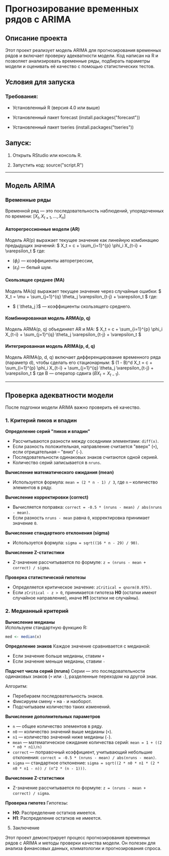 # Прогнозирование временных рядов с ARIMA 

## Описание проекта
Этот проект реализует модель ARIMA для прогнозирования временных рядов и включает проверку адекватности модели. Код написан на R и позволяет анализировать временные ряды, подбирать параметры модели и оценивать её качество с помощью статистических тестов.

## Условия для запуска

### Требования:

- Установленный R (версия 4.0 или выше)

- Установленный пакет forecast (install.packages("forecast"))

- Установленный пакет tseries (install.packages("tseries"))

## Запуск:

1. Открыть RStudio или консоль R.

2. Запустить код: source("script.R")

---

## Модель ARIMA

### Временные ряды

Временной ряд — это последовательность наблюдений, упорядоченных по времени: 
$[ X_t, X_{t+1}, \dots, X_n ]$

#### Авторегрессионные модели (AR)
Модель AR(p) выражает текущее значение как линейную комбинацию предыдущих значений:
$ X_t = c + \sum_{i=1}^{p} \phi_i X_{t-i} + \varepsilon_t $
где:
- $( \phi_i )$ — коэффициенты авторегрессии,
- $( \varepsilon_t )$ — белый шум.

#### Скользящее среднее (MA)
Модель MA(q) выражает текущее значение через случайные ошибки:
$ X_t = \mu + \sum_{j=1}^{q} \theta_j \varepsilon_{t-j} + \varepsilon_t $
где:
- $ ( \theta_j )$ — коэффициенты скользящего среднего.

#### Комбинированная модель ARMA(p, q)
Модель ARMA(p, q) объединяет AR и MA:
$ X_t = c + \sum_{i=1}^{p} \phi_i X_{t-i} + \sum_{j=1}^{q} \theta_j \varepsilon_{t-j} + \varepsilon_t $

#### Интегрированная модель ARIMA(p, d, q)
Модель ARIMA(p, d, q) включает дифференцирование временного ряда (параметр d), чтобы сделать его стационарным:
$ (1 - B)^d X_t = c + \sum_{i=1}^{p} \phi_i X_{t-i} + \sum_{j=1}^{q} \theta_j \varepsilon_{t-j} + \varepsilon_t $
где B  — оператор сдвига $( B X_t = X_{t-1} )$.

---

## Проверка адекватности модели
После подгонки модели ARIMA важно проверить её качество.

### 1. Критерий пиков и впадин

**Определение серий "пиков и впадин"**
   - Рассчитываются разности между соседними элементами: `diff(x)`.
   - Если разность положительная, направление считается "вверх" (`+`), если отрицательная – "вниз" (`-`).
   - Последовательности одинаковых знаков считаются одной серией.
   - Количество серий записывается в `nruns`.

**Вычисление математического ожидания (mean)**
   - Используется формула: `mean = (2 * n - 1) / 3`, где `n` – количество элементов в ряду.

**Вычисление корректировки (correct)**
   - Вычисляется поправка: `correct = -0.5 * (nruns - mean) / abs(nruns - mean)`.
   - Если разность `nruns - mean` равна `0`, корректировка принимает значение `0`.

**Вычисление стандартного отклонения (sigma)**
   - Используется формула: `sigma = sqrt((16 * n - 29) / 90)`.

**Вычисление Z-статистики**
   - Z-значение рассчитывается по формуле: `z = (nruns - mean + correct) / sigma`.

**Проверка статистической гипотезы**
   - Определяется критическое значение: `zCritical = qnorm(0.975)`.
   - Если `zCritical - z > 0`, принимается гипотеза **H0** (остатки имеют случайное направление), иначе **H1** (остатки не случайны).

### 2. Медианный критерий
**Вычисление медианы**  
   Используем стандартную функцию R:
   ```R
   med <- median(x)
   ```

**Определение знаков**
Каждое значение сравнивается с медианой:
- Если значение больше медианы, ставим `+`
- Если значение меньше медианы, ставим `-`

**Подсчет числа серий (nruns)**
Серии — это последовательности одинаковых знаков (`+` или `-`), разделенные переходом на другой знак.

Алгоритм:
- Перебираем последовательность знаков.
- Фиксируем смену `+` на `-` и наоборот.
- Подсчитываем количество таких изменений.

**Вычисление дополнительных параметров**
- `n` — общее количество элементов в ряду.
- `n0` — количество значений выше медианы (`+`).
- `n1` — количество значений ниже медианы (`-`).
- `mean` — математическое ожидание количества серий: ` mean = 1 + ((2 * n0 * n1)/n) `
- `correct` — поправочный коэффициент, учитывающий небольшие отклонения: `correct = -0.5 * (nruns - mean) / abs(nruns - mean)`.
- `sigma` — стандартное отклонение: ` sigma = sqrt((2 * n0 * n1 * (2 * n0 * n1 - n)) / (n^2 * (n - 1))) `.

**Вычисление Z-статистики**
   - Z-значение рассчитывается по формуле: `z = (nruns - mean + correct) / sigma`.

**Проверка гипотез**
Гипотезы:
- **H0**: Распределение остатков имеется.
- **H1**: Распределение остатков не имеется.



5. Заключение

Этот проект демонстрирует процесс прогнозирования временных рядов с ARIMA и методы проверки качества модели. Он полезен для анализа финансовых данных, климатологии и прогнозирования спроса.